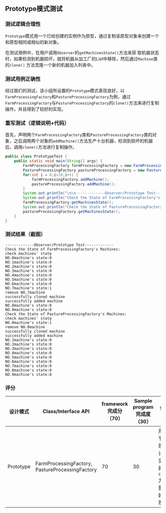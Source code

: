 ## Prototype模式测试

### 测试逻辑合理性

`Prototype`模式用一个已经创建的实例作为原型，通过复制该原型对象来创建一个和原型相同或相似的新对象。 

在测试用例中，在用户调用`Observer`的`getMachinesState()`方法来获 取机器状态时，如果检测到机器损坏，就将机器从加工厂的List中移除，然后通过`Machine`类的`clone()` 方法克隆一个新的机器加入列表中。

### 测试用例正确性

经过我们的测试，该小组所设置的`Prototype`模式表现良好，以`FarmProcessingFactory`和`PastureProcessingFactory`为例，通过`FarmProcessingFactory`与`PastureProcessingFactory`的`clone()`方法来进行复制操作，并且得到了较好的实现。

### 重写测试（逻辑说明+代码）

首先，声明两个`FarmProcessingFactory`类和`PastureProcessingFactory`类的对象，之后调用两个对象的`addMachine()`方法生产十台机器，检测到损坏的机器后，调用`clone()`方法进行复制操作。

```java
public class PrototypeTest {
    public static void main(String[] args) {
        FarmProcessingFactory farmProcessingFactory = new FarmProcessingFactory();
        PastureProcessingFactory pastureProcessingFactory = new PastureProcessingFactory();
        for(int i = 0;i<10;i++) {
            farmProcessingFactory.addMachine();
            pastureProcessingFactory.addMachine();
        }
        System.out.println("\n\n-------------Observer/Prototype Test-------------");
        System.out.println("Check the State of FarmProcessingFactory's Machines:");
        farmProcessingFactory.getMachinesState();
        System.out.println("Check the State of PastureProcessingFactory's Machines:");
        pastureProcessingFactory.getMachinesState();
    }
}
```

### 测试结果（截图）

```
-------------Observer/Prototype Test-------------
Check the State of FarmProcessingFactory's Machines:
check machines' state̬
NO.0machine's state:0
NO.1machine's state:0
NO.2machine's state:0
NO.3machine's state:0
NO.4machine's state:0
NO.5machine's state:0
NO.6machine's state:0
NO.7machine's state:1
remove NO.7machine
successfully cloned machine
successfully added machine
NO.8machine's state:0
NO.9machine's state:0
Check the State of PastureProcessingFactory's Machines:
check machines' state̬
NO.0machine's state:1
remove NO.0machine
successfully cloned machine
successfully added machine
NO.1machine's state:0
NO.2machine's state:0
NO.3machine's state:0
NO.4machine's state:0
NO.5machine's state:0
NO.6machine's state:0
NO.7machine's state:0
NO.8machine's state:0
NO.9machine's state:0
```

### 评分

| 设计模式  | Class/Interface API                             | framework完成分（70） | Sample program完成度（30） | 备注说明                                                     |
| --------- | ----------------------------------------------- | --------------------- | -------------------------- | ------------------------------------------------------------ |
| Prototype | FarmProcessingFactory, PastureProcessingFactory | 70                    | 30                         | 用例情节合理，设计模式实现良好。`clone()`方法得到了较好的实现 |
